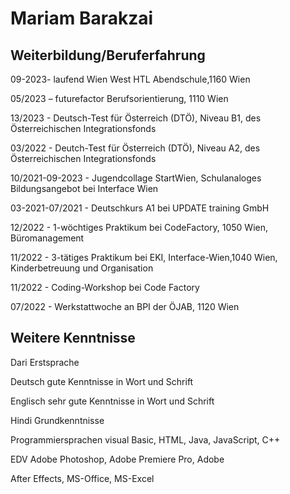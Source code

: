 # Mariam Barakzai 
## Weiterbildung/Beruferfahrung
>
09-2023-           laufend Wien West HTL Abendschule,1160 Wien
>
05/2023 –          futurefactor Berufsorientierung, 1110 Wien 
>
13/2023 -          Deutsch-Test für Österreich (DTÖ), Niveau B1, des Österreichischen Integrationsfonds
>
03/2022 -          Deutch-Test für Österreich (DTÖ), Niveau A2, des Österreichischen Integrationsfonds
>
10/2021-09-2023 -  Jugendcollage StartWien, Schulanaloges Bildungsangebot bei Interface Wien
>
03-2021-07/2021 -  Deutschkurs A1 bei UPDATE training GmbH
>
12/2022 -          1-wöchtiges Praktikum bei CodeFactory, 1050 Wien, Büromanagement
>
11/2022 -          3-tätiges Praktikum bei EKI, Interface-Wien,1040 Wien, Kinderbetreuung und Organisation 
>
11/2022 -          Coding-Workshop bei Code Factory
>
07/2022 -          Werkstattwoche an BPI der ÖJAB, 1120 Wien
>
## Weitere Kenntnisse
>
Dari Erstsprache
>
Deutsch gute Kenntnisse in Wort und Schrift 
>
Englisch sehr gute Kenntnisse in Wort und Schrift
>
Hindi Grundkenntnisse 
>
Programmiersprachen visual Basic, HTML, Java, JavaScript, C++
>
EDV Adobe Photoshop, Adobe Premiere Pro, Adobe 
>
After Effects, MS-Office, MS-Excel
